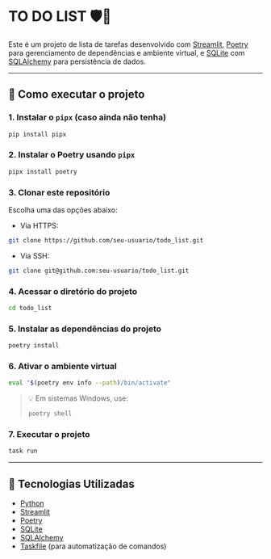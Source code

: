 # TO DO LIST 🛡️📝

Este é um projeto de lista de tarefas desenvolvido com [Streamlit](https://streamlit.io/), [Poetry](https://python-poetry.org/) para gerenciamento de dependências e ambiente virtual, e [SQLite](https://www.sqlite.org/index.html) com [SQLAlchemy](https://www.sqlalchemy.org/) para persistência de dados.

---

## 🚀 Como executar o projeto

### 1. Instalar o `pipx` (caso ainda não tenha)

```bash
pip install pipx
```

### 2. Instalar o Poetry usando `pipx`

```bash
pipx install poetry
```

### 3. Clonar este repositório

Escolha uma das opções abaixo:

* Via HTTPS:

```bash
git clone https://github.com/seu-usuario/todo_list.git
```

* Via SSH:

```bash
git clone git@github.com:seu-usuario/todo_list.git
```

### 4. Acessar o diretório do projeto

```bash
cd todo_list
```

### 5. Instalar as dependências do projeto

```bash
poetry install
```

### 6. Ativar o ambiente virtual

```bash
eval "$(poetry env info --path)/bin/activate"
```

> 💡 Em sistemas Windows, use:
>
> ```powershell
> poetry shell
> ```

### 7. Executar o projeto

```bash
task run
```

---

## 🧰 Tecnologias Utilizadas

* [Python](https://www.python.org/)
* [Streamlit](https://streamlit.io/)
* [Poetry](https://python-poetry.org/)
* [SQLite](https://www.sqlite.org/)
* [SQLAlchemy](https://www.sqlalchemy.org/)
* [Taskfile](https://taskfile.dev/) (para automatização de comandos)